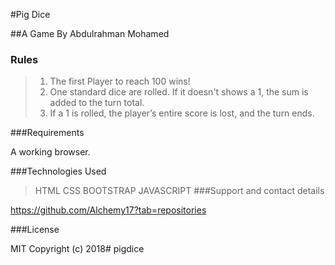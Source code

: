 #Pig Dice

##A Game By Abdulrahman Mohamed

### Rules
> 1. The first Player to reach 100 wins!
>2. One standard dice are rolled. If it doesn't shows a 1, the sum is added to the turn total.
>3. If a 1 is rolled, the player’s entire score is lost, and the turn ends.

###Requirements

A working browser.

###Technologies Used
>HTML
>CSS
>BOOTSTRAP
>JAVASCRIPT
###Support and contact details

https://github.com/Alchemy17?tab=repositories

###License

MIT Copyright (c) 2018# pigdice
